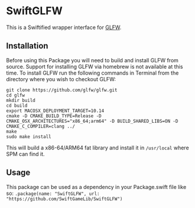 # SwiftGLFW
This is a Swiftified wrapper interface for [GLFW](https://www.glfw.org).

## Installation
Before using this Package you will need to build and install GLFW from source.
Support for installing GLFW via homebrew is not available at this time.
To install GLFW run the following commands in Terminal from the directory where you wish to checkout GLFW:
```
git clone https://github.com/glfw/glfw.git
cd glfw
mkdir build
cd build
export MACOSX_DEPLOYMENT_TARGET=10.14
cmake -D CMAKE_BUILD_TYPE=Release -D CMAKE_OSX_ARCHITECTURES="x86_64;arm64" -D BUILD_SHARED_LIBS=ON -D CMAKE_C_COMPILER=clang ../
make
sudo make install
```

This will build a x86-64/ARM64 fat library and install it in `/usr/local` where SPM can find it.

## Usage
This package can be used as a dependency in your Package.swift file like so:
`.package(name: "SwiftGLFW", url: "https://github.com/SwiftGameLib/SwiftGLFW")`
